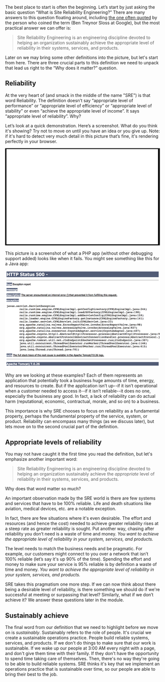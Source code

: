 The best place to start is often the beginning. Let’s start by just asking the basic question “What is Site Reliability Engineering?”
There are many answers to this question floating around, including [the one often quoted](https://landing.google.com/sre/book/chapters/introduction.html) by the person who coined the term (Ben Treynor Sloss at Google), but the most practical answer we can offer is:

> Site Reliability Engineering is an engineering discipline devoted to helping an organization sustainably achieve the appropriate level of reliability in their systems, services, and products.

Later on we may bring some other definitions into the picture, but let's start from here. There are three crucial parts to this definition we need to unpack that lead us right to the “Why does it matter?” question.

## Reliability

At the very heart of (and smack in the middle of the name "SRE") is that word Reliability. The definition doesn’t say “appropriate level of performance” or “appropriate level of efficiency” or “appropriate level of stability” or even “achieve the appropriate level of income”. It says “appropriate level of reliability”. Why?

Let’s look at a quick demonstration. Here’s a screenshot. What do you think it's showing? Try not to move on until you have an idea or you give up. Note: if it's hard to detect very much detail in this picture that’s fine, it's rendering perfectly in your browser.

   ![A blank screenshot representing a PHP app that fails to load.](../media/02_blank-screenshot.png)

This picture is a screenshot of what a PHP app (without other debugging support added) looks like when it fails. You might see something like this for a Java app:

   ![A screenshot of failed java app with HTTPS Status 500 error.](../media/02_java-screenshot.png)

Why are we looking at these examples? Each of them represents an application that potentially took a business huge amounts of time, energy, and resources to create. But if the application isn’t up--if it isn’t operational when a customer needed to access it--if it isn’t reliable--it does no one, especially the business any good. In fact, a lack of reliability can do actual harm (reputational, economic, contractual, morale, and so on) to a business.

This importance is why SRE chooses to focus on reliability as a fundamental property, perhaps the fundamental property of the service, system, or product. Reliability can encompass many things (as we discuss later), but lets move on to the second crucial part of the definition.

## Appropriate levels of reliability

You may not have caught it the first time you read the definition, but let's emphasize another important word:

> Site Reliability Engineering is an engineering discipline devoted to helping an organization sustainably achieve the *appropriate* level of reliability in their systems, services, and products.

Why does that word matter so much?

An important observation made by the SRE world is there are few systems and services that have to be 100% reliable. Life and death situations like aviation, medical devices, etc. are a notable exception.

In fact, there are few situations where it's even desirable. The effort and resources (and hence the cost) needed to achieve greater reliability rises at a steep rate as greater reliability is sought. Put another way, chasing after reliability you don’t need is a waste of time and money. _You want to achieve the appropriate level of reliability in your system, services, and products._

The level needs to match the business needs and be pragmatic. For example, our customers might connect to you over a network that isn’t 100% reliable (let’s say it's up 90% of the time). Spending the effort and money to make sure your service is 95% reliable is by definition a waste of time and money. _You want to achieve the appropriate level of reliability in your system, services, and products._

SRE takes this pragmatism one more step. If we can now think about there being a desirable level of reliability, is there something we should do if we're successful at meeting or surpassing that level? Similarly, what if we don’t achieve it? We answer these questions later in the module.

## Sustainably achieve

The final word from our definition that we need to highlight before we move on is *sustainably*. Sustainably refers to the role of people. It's crucial we create a sustainable operations practice. People build reliable systems, services, and products. If we don't do things to make sure that our work is sustainable. If we wake up our people at 3:00 AM every night with a page, and don't give them time with their family. If they don't have the opportunity to spend time taking care of themselves. Then, there's no way they're going to be able to build reliable systems. SRE thinks it's key that we implement an operations practice that is sustainable over time, so our people are able to bring their best to the job.
